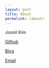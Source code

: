 ```yaml
---
layout: post
title: About
permalink: /about/
---
```


Joonil Kim

[Github](https://github.com/joonilkim)

[Blog](http://jk25d.tumblr.com)

[Email](mailto:jkim25d@gmail.com)
